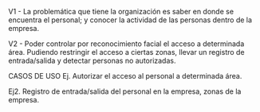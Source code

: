 V1 - La problemática que tiene la organización es saber en donde se encuentra el personal; y conocer la actividad de las personas dentro de la empresa.

V2 - Poder controlar por reconocimiento facial el acceso a determinada área. Pudiendo restringir el acceso a ciertas zonas, llevar un registro de entrada/salida y detectar personas no autorizadas. 


CASOS DE USO
Ej. Autorizar el acceso al personal a determinada área.

Ej2. Registro de entrada/salida del personal en la empresa, zonas de la empresa.

